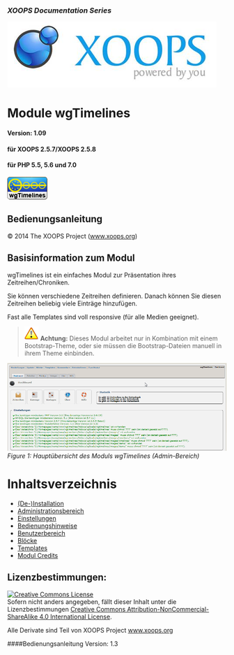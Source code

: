 ### _XOOPS Documentation Series_
![logoXoops.jpg](assets/logoXoops.jpg)

# Module wgTimelines
#### Version: 1.09
#### für XOOPS 2.5.7/XOOPS 2.5.8
#### für PHP 5.5, 5.6 und 7.0
      
![logoModule.png](assets/logoModule.png)
            
## Bedienungsanleitung

© 2014 The XOOPS Project (www.xoops.org)    

## Basisinformation zum Modul

wgTimelines ist ein einfaches Modul zur Präsentation ihres Zeitreihen/Chroniken.

Sie können verschiedene Zeitreihen definieren. Danach können Sie diesen Zeitreihen beliebig viele Einträge hinzufügen.

Fast alle Templates sind voll responsive (für alle Medien geeignet). 

>![](./assets/info/important.png) **Achtung:** Dieses Modul arbeitet nur in Kombination mit einem Bootstrap-Theme, oder sie müssen die Bootstrap-Dateien manuell in ihrem Theme einbinden.

![0dashboard.png](assets/0dashboard.png)<br/>
*Figure 1: Hauptübersicht des Moduls wgTimelines (Admin-Bereich)*

# Inhaltsverzeichnis

* [(De-)Installation](book/1install.md)
* [Administrationsbereich](book/2administration.md)
* [Einstellungen](book/3preferences.md)
* [Bedienungshinweise](book/4operations.md)
* [Benutzerbereich](book/5userside.md)
* [Blöcke](book/6blocks.md)
* [Templates](book/7templates.md)
* [Modul Credits](book/9credits.md)

## Lizenzbestimmungen:

<a rel="license" href="http://creativecommons.org/licenses/by-nc-sa/4.0/"><img alt="Creative Commons License" style="border-width:0" src="https://i.creativecommons.org/l/by-nc-sa/4.0/88x31.png" /></a><br />Sofern nicht anders angegeben, fällt dieser Inhalt unter die Lizenzbestimmungen <a rel="license" href="http://creativecommons.org/licenses/by-nc-sa/4.0/">Creative Commons Attribution-NonCommercial-ShareAlike 4.0 International License</a>.

Alle Derivate sind Teil von XOOPS Project <a rel="xoops" href="http://www.xoops.org">www.xoops.org</a>

####Bedienungsanleitung Version: 1.3